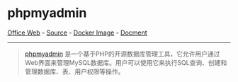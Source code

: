 # phpmyadmin

[Office Web][1] - [Source][2] - [Docker Image][3] - [Docment][4]

---

> [phpmyadmin][1] 是一个基于PHP的开源数据库管理工具，它允许用户通过Web界面来管理MySQL数据库。用户可以使用它来执行SQL查询、创建和管理数据库、表、用户权限等操作。

[1]:https://www.phpmyadmin.net/
[2]:https://github.com/phpmyadmin/phpmyadmin
[3]:https://hub.docker.com/_/phpmyadmin
[4]:https://docs.phpmyadmin.net/zh-cn/latest/